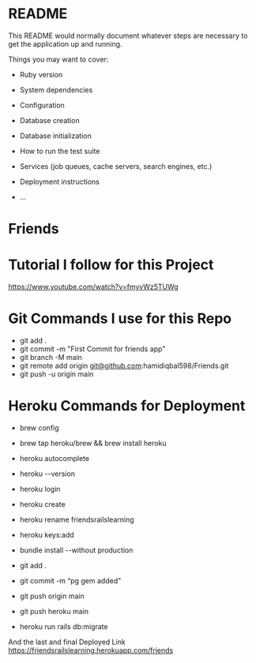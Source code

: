 # README

This README would normally document whatever steps are necessary to get the
application up and running.

Things you may want to cover:

* Ruby version

* System dependencies

* Configuration

* Database creation

* Database initialization

* How to run the test suite

* Services (job queues, cache servers, search engines, etc.)

* Deployment instructions

* ...
# Friends

# Tutorial I follow for this Project
  https://www.youtube.com/watch?v=fmyvWz5TUWg

# Git Commands I use for this Repo

* git add . 
* git commit -m "First Commit for friends app" 
* git branch -M main 
* git remote add origin git@github.com:hamidiqbal598/Friends.git
* git push -u origin main   


# Heroku Commands for Deployment

* brew config 
* brew tap heroku/brew && brew install heroku
* heroku autocomplete

* heroku --version 
* heroku login 
* heroku create 
* heroku rename friendsrailslearning 
* heroku keys:add 
* bundle install --without production
* git add .
* git commit -m “pg gem added”
* git push origin main

* git push heroku main 
* heroku run rails db:migrate


And the last and final Deployed Link
  https://friendsrailslearning.herokuapp.com/friends
  
  
  
